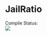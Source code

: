# JailRatio

Compile Status:<br/>
<a href="https://travis-ci.org/oaaron99/JailRatio"><img src="https://travis-ci.org/oaaron99/JailRatio.svg?branch=master"/></a>